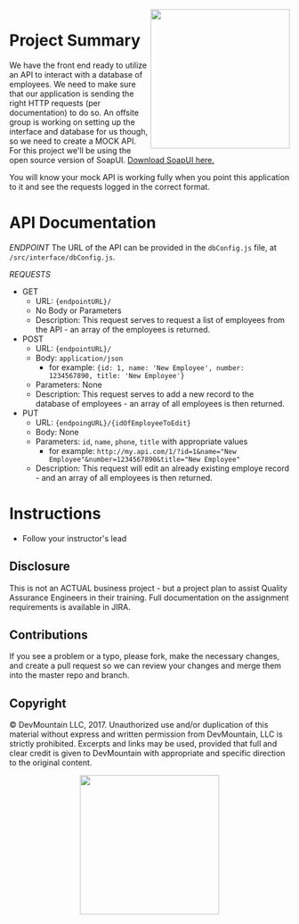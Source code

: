 <img src="https://devmounta.in/img/logowhiteblue.png" width="250" align="right">

# Project Summary

We have the front end ready to utilize an API to interact with a database of employees. We need to make sure that our application is sending the right HTTP requests (per documentation) to do so. An offsite group is working on setting up the interface and database for us though, so we need to create a MOCK API.  For this project we'll be using the open source version of SoapUI. [Download SoapUI here.](https://www.soapui.org/downloads/soapui.html)

You will know your mock API is working fully when you point this application to it and see the requests logged in the correct format.

# API Documentation

*ENDPOINT*
The URL of the API can be provided in the `dbConfig.js` file, at `/src/interface/dbConfig.js`.

*REQUESTS*
* GET
   - URL: `{endpointURL}/`
   - No Body or Parameters
   - Description: This request serves to request a list of employees from the API - an array of the employees is returned.
* POST
   - URL: `{endpointURL}/`
   - Body: `application/json`
      * for example: `{id: 1, name: 'New Employee', number: 1234567890, title: 'New Employee'}`
   - Parameters: None
   - Description: This request serves to add a new record to the database of employees - an array of all employees is then returned.
* PUT
   - URL: `{endpoingURL}/{idOfEmployeeToEdit}`
   - Body: None
   - Parameters: `id`, `name`, `phone`, `title` with appropriate values
      * for example: `http://my.api.com/1/?id=1&name="New Employee"&number=1234567890&title="New Employee"` 
   - Description: This request will edit an already existing employe record - and an array of all employees is then returned.

# Instructions

* Follow your instructor's lead

## Disclosure

This is not an ACTUAL business project - but a project plan to assist Quality Assurance Engineers in their training.  Full documentation on the assignment requirements is available in JIRA.

## Contributions

If you see a problem or a typo, please fork, make the necessary changes, and create a pull request so we can review your changes and merge them into the master repo and branch.

## Copyright

© DevMountain LLC, 2017. Unauthorized use and/or duplication of this material without express and written permission from DevMountain, LLC is strictly prohibited. Excerpts and links may be used, provided that full and clear credit is given to DevMountain with appropriate and specific direction to the original content.

<p align="center">
<img src="https://devmounta.in/img/logowhiteblue.png" width="250">
</p>